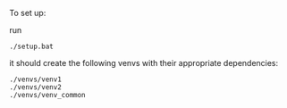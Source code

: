 To set up:

run 
```
./setup.bat
```

it should create the following venvs with their appropriate dependencies:

```
./venvs/venv1
./venvs/venv2
./venvs/venv_common

```